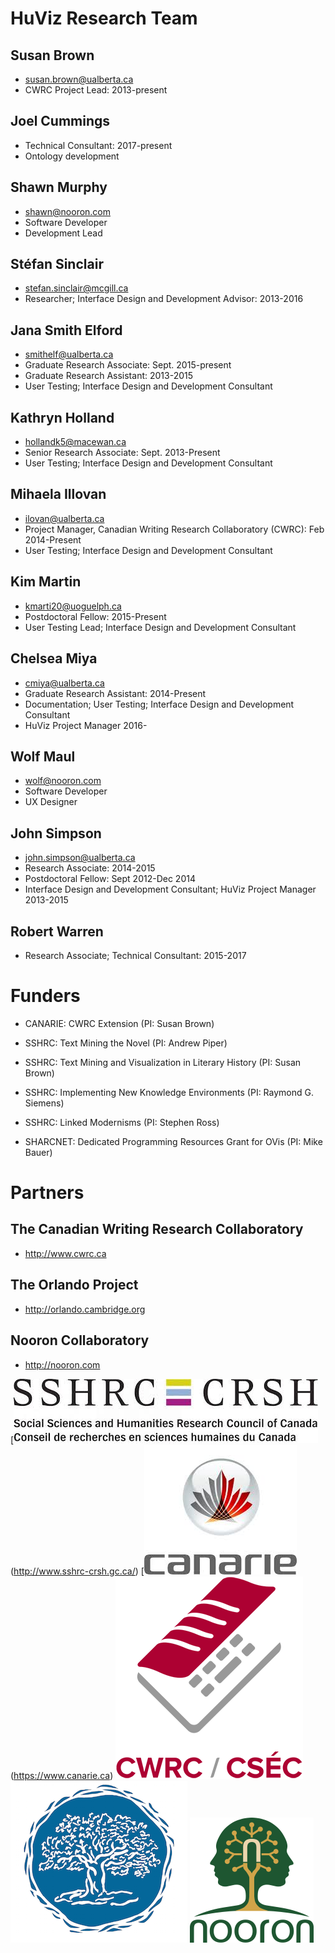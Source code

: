 
# HuViz Research Team

## Susan Brown
* susan.brown@ualberta.ca
* CWRC Project Lead: 2013-present

## Joel Cummings
* Technical Consultant: 2017-present
* Ontology development

## Shawn Murphy
* shawn@nooron.com
* Software Developer
* Development Lead

## Stéfan Sinclair
* stefan.sinclair@mcgill.ca
* Researcher; Interface Design and Development Advisor: 2013-2016

## Jana Smith Elford
* smithelf@ualberta.ca
* Graduate Research Associate: Sept. 2015-present
* Graduate Research Assistant: 2013-2015
* User Testing; Interface Design and Development Consultant

## Kathryn Holland
* hollandk5@macewan.ca
* Senior Research Associate: Sept. 2013-Present
* User Testing; Interface Design and Development Consultant

## Mihaela Illovan
* ilovan@ualberta.ca
* Project Manager, Canadian Writing Research Collaboratory (CWRC): Feb 2014-Present
* User Testing; Interface Design and Development Consultant

## Kim Martin
* kmarti20@uoguelph.ca
* Postdoctoral Fellow: 2015-Present
* User Testing Lead; Interface Design and Development Consultant

## Chelsea Miya
* cmiya@ualberta.ca
* Graduate Research Assistant: 2014-Present
* Documentation; User Testing; Interface Design and Development Consultant
* HuViz Project Manager 2016-

## Wolf Maul
* wolf@nooron.com
* Software Developer
* UX Designer

## John Simpson
* john.simpson@ualberta.ca
* Research Associate: 2014-2015
* Postdoctoral Fellow: Sept 2012-Dec 2014
* Interface Design and Development Consultant; HuViz Project Manager 2013-2015

## Robert Warren
* Research Associate; Technical Consultant: 2015-2017

# Funders

* CANARIE: CWRC Extension (PI: Susan Brown)

* SSHRC: Text Mining the Novel (PI: Andrew Piper)

* SSHRC: Text Mining and Visualization in Literary History (PI: Susan Brown)

* SSHRC: Implementing New Knowledge Environments (PI: Raymond G. Siemens)

* SSHRC: Linked Modernisms (PI: Stephen Ross)

* SHARCNET: Dedicated Programming Resources Grant for OVis (PI: Mike Bauer)

# Partners

## The Canadian Writing Research Collaboratory

* http://www.cwrc.ca

## The Orlando Project

* http://orlando.cambridge.org

## Nooron Collaboratory

* http://nooron.com

[![SSHRC Logo](/docs/SSHRC.jpeg)(http://www.sshrc-crsh.gc.ca/)
[![Canarie Logo](/docs/Canarie.jpeg)(https://www.canarie.ca)
[![CWRC Logo](/docs/cwrc_logo.png)](http://www.cwrc.ca)
[![Orlando Logo](/docs/orlando_tree_logo.png)](http://orlando.cambridge.org)
[![Nooron Logo](/docs/nooron_logo.png)](http://nooron.com)
